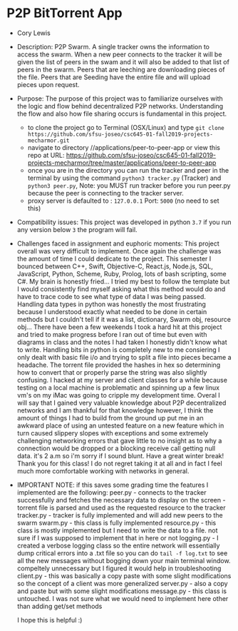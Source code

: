 # P2P BitTorrent App

- Cory Lewis

- Description: P2P Swarm. A single tracker owns the information to access the swarm. When a new peer connects to the tracker it will be given the list of peers in the swam and it will also be added to that list of peers in the swarm. Peers that are leeching are downloading pieces of the file. Peers that are Seeding have the entire file and will upload pieces upon request. 
- Purpose: The purpose of this project was to familiarize ourselves with the logic and flow behind decentralized P2P networks. Understanding the flow and also how file sharing occurs is fundamental in this project.

  - to clone the project go to Terminal (OSX/Linux) and type `git clone https://github.com/sfsu-joseo/csc645-01-fall2019-projects-mecharmor.git`
  - navigate to directory //applications/peer-to-peer-app or view this repo at URL: https://github.com/sfsu-joseo/csc645-01-fall2019-projects-mecharmor/tree/master/applications/peer-to-peer-app
  - once you are in the directory you can run the tracker and peer in the terminal by using the command
    `python3 tracker.py` (Tracker) and `python3 peer.py`, Note: you MUST run tracker before you run peer.py because the peer is connecting to the tracker server.
  - proxy server is defaulted to : `127.0.0.1` Port: `5000` (no need to set this)

- Compatibility issues: This project was developed in python `3.7` if you run any version below `3` the program will fail.
- Challenges faced in assignment and euphoric moments:
  This project overall was very difficult to implement. Once again the challenge was the amount of time I could dedicate to the project. This semester I bounced between C++, Swift, Objective-C, React.js, Node.js, SQL, JavaScript, Python, Scheme, Ruby, Prolog, lots of bash scripting, some C#. My brain is honestly fried... I tried my best to follow the template but I would consistently find myself asking what this method would do and have to trace code to see what type of data I was being passed. Handling data types in python was honestly the most frustrating because I understood exactly what needed to be done in certain methods but I couldn't tell if it was a list, dictionary, Swarm obj, resource obj... There have been a few weekends I took a hard hit at this project and tried to make progress before I ran out of time but even with diagrams in class and the notes I had taken I honestly didn't know what to write. Handling bits in python is completely new to me consiering I only dealt with basic file i/o and trying to split a file into pieces became a headache. The torrent file provided the hashes in hex so determining how to convert that or properly parse the string was also slightly confusing. I hacked at my server and client classes for a while because testing on a local machine is problematic and spinning up a few linux vm's on my iMac was going to cripple my development time. Overal I will say that I gained very valuable knowledge about P2P decentralized networks and I am thankful for that knowledge however, I think the amount of things I had to build from the ground up put me in an awkward place of using an untested feature on a new feature which in turn caused slippery slopes with exceptions and some extremely challenging networking errors that gave little to no insight as to why a connection would be dropped or a blocking receive call getting null data. it's 2 a.m so i'm sorry if I sound blunt. Have a great winter break! Thank you for this class! I do not regret taking it at all and in fact I feel much more comfortable working with networks in general.

- IMPORTANT NOTE: if this saves some grading time the features I implemented are the following:
   peer.py
      - connects to the tracker successfully and fetches the necessary data to display on the screen
      - torrent file is parsed and used as the requested resource to the tracker
   tracker.py
      - tracker is fully implemented and will add new peers to the swarm
   swarm.py
      - this class is fully implemented
   resource.py
      - this class is mostly implemented but I need to write the data to a file. not sure if I was supposed to implement that in here or not
   logging.py
      - I created a verbose logging class so the entire network will essentially dump critical errors into a .txt file so you can do `tail -f log.txt` to see all the new messages without bogging down your main terminal window. compeltely unnecessary but I figured it would help in troubleshooting
   client.py
      - this was basically a copy paste with some slight modifications so the concept of a client was more generalized
   server.py
      - also a copy and paste but with some slight modifications
   message.py
      - this class is untouched. I was not sure what we would need to implement here other than adding get/set methods
   
   I hope this is helpful :)


